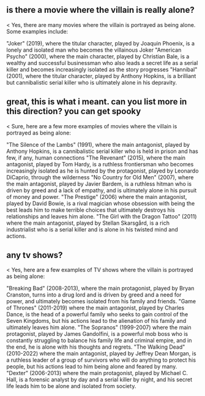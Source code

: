 ## is there a movie where the villain is really alone?

< Yes, there are many movies where the villain is portrayed as being alone. Some examples include:

"Joker" (2019), where the titular character, played by Joaquin Phoenix, is a lonely and isolated man who becomes the villainous Joker
"American Psycho" (2000), where the main character, played by Christian Bale, is a wealthy and successful businessman who also leads a secret life as a serial killer and becomes increasingly isolated as the story progresses
"Hannibal" (2001), where the titular character, played by Anthony Hopkins, is a brilliant but cannibalistic serial killer who is ultimately alone in his depravity.

## great, this is what i meant. can you list more in this direction? you can get spooky

< Sure, here are a few more examples of movies where the villain is portrayed as being alone:

"The Silence of the Lambs" (1991), where the main antagonist, played by Anthony Hopkins, is a cannibalistic serial killer who is held in prison and has few, if any, human connections
"The Revenant" (2015), where the main antagonist, played by Tom Hardy, is a ruthless frontiersman who becomes increasingly isolated as he is hunted by the protagonist, played by Leonardo DiCaprio, through the wilderness
"No Country for Old Men" (2007), where the main antagonist, played by Javier Bardem, is a ruthless hitman who is driven by greed and a lack of empathy, and is ultimately alone in his pursuit of money and power.
"The Prestige" (2006) where the main antagonist, played by David Bowie, is a rival magician whose obsession with being the best leads him to make terrible choices that ultimately destroys his relationships and leaves him alone.
"The Girl with the Dragon Tattoo" (2011) where the main antagonist, played by Stellan Skarsgård, is a rich industrialist who is a serial killer and is alone in his twisted mind and actions.

## any tv shows?

< Yes, here are a few examples of TV shows where the villain is portrayed as being alone:

"Breaking Bad" (2008-2013), where the main protagonist, played by Bryan Cranston, turns into a drug lord and is driven by greed and a need for power, and ultimately becomes isolated from his family and friends.
"Game of Thrones" (2011-2019) where the main antagonist, played by Charles Dance, is the head of a powerful family who seeks to gain control of the Seven Kingdoms, but his actions lead to the alienation of his family and ultimately leaves him alone.
"The Sopranos" (1999-2007) where the main protagonist, played by James Gandolfini, is a powerful mob boss who is constantly struggling to balance his family life and criminal empire, and in the end, he is alone with his thoughts and regrets.
"The Walking Dead" (2010-2022) where the main antagonist, played by Jeffrey Dean Morgan, is a ruthless leader of a group of survivors who will do anything to protect his people, but his actions lead to him being alone and feared by many.
"Dexter" (2006-2013) where the main protagonist, played by Michael C. Hall, is a forensic analyst by day and a serial killer by night, and his secret life leads him to be alone and isolated from society.
